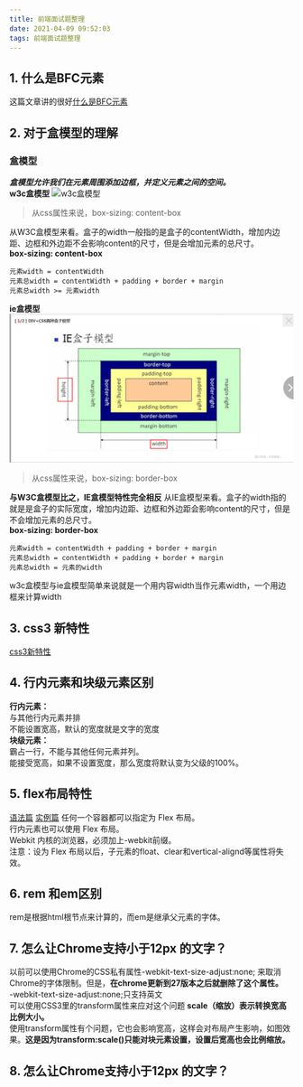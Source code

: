 ```yaml
---
title: 前端面试题整理
date: 2021-04-09 09:52:03
tags: 前端面试题整理
---
```

## 1. 什么是BFC元素
这篇文章讲的很好[什么是BFC元素](https://blog.csdn.net/sinat_36422236/article/details/88763187)
## 2. 对于盒模型的理解
### 盒模型  
***盒模型允许我们在元素周围添加边框，并定义元素之间的空间。***  
  **w3c盒模型**
![w3c盒模型](https://www.w3school.com.cn/i/css/boxmodel.gif)
> 从css属性来说，box-sizing: content-box  

从W3C盒模型来看。盒子的width一般指的是盒子的contentWidth，增加内边距、边框和外边距不会影响content的尺寸，但是会增加元素的总尺寸。  
**box-sizing: content-box**
```
元素width = contentWidth  
元素总width = contentWidth + padding + border + margin  
元素总width >= 元素width  
```
**ie盒模型**
![ie盒模型](前端面试题整理/ie-box.png)
> 从css属性来说，box-sizing: border-box  

**与W3C盒模型比之，IE盒模型特性完全相反**
从IE盒模型来看。盒子的width指的就是是盒子的实际宽度，增加内边距、边框和外边距会影响content的尺寸，但是不会增加元素的总尺寸。  
**box-sizing: border-box**
```
元素width = contentWidth + padding + border + margin  
元素总width = contentWidth + padding + border + margin  
元素总width = 元素的width  
```
w3c盒模型与ie盒模型简单来说就是一个用内容width当作元素width，一个用边框来计算width
## 3. css3 新特性
[css3新特性](https://liusongfneg.github.io/2021/04/08/css3/)
## 4. 行内元素和块级元素区别
**行内元素：**  
与其他行内元素并排  
不能设置宽高，默认的宽度就是文字的宽度  
**块级元素：**  
霸占一行，不能与其他任何元素并列。  
能接受宽高，如果不设置宽度，那么宽度将默认变为父级的100%。  
## 5. flex布局特性
[语法篇](http://www.ruanyifeng.com/blog/2015/07/flex-grammar.html)
[实例篇](http://www.ruanyifeng.com/blog/2015/07/flex-examples.html)
任何一个容器都可以指定为 Flex 布局。  
行内元素也可以使用 Flex 布局。  
Webkit 内核的浏览器，必须加上-webkit前缀。  
注意：设为 Flex 布局以后，子元素的float、clear和vertical-alignd等属性将失效。
## 6. rem 和em区别
rem是根据html根节点来计算的，而em是继承父元素的字体。
## 7. 怎么让Chrome支持小于12px 的文字？
以前可以使用Chrome的CSS私有属性-webkit-text-size-adjust:none; 来取消Chrome的字体限制。但是，**在chrome更新到27版本之后就删除了这个属性。**  
-webkit-text-size-adjust:none;只支持英文  
可以使用CSS3里的transform属性来应对这个问题
**scale（缩放）表示转换宽高比例大小。**  
使用transform属性有个问题，它也会影响宽高，这样会对布局产生影响，如图效果。**这是因为transform:scale()只能对块元素设置，设置后宽高也会比例缩放。**
## 8. 怎么让Chrome支持小于12px 的文字？

